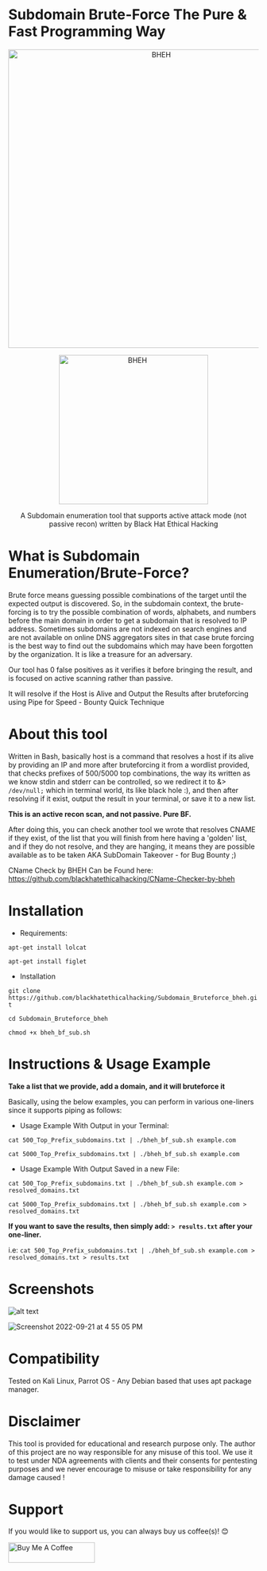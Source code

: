 # Subdomain Brute-Force The Pure & Fast Programming Way

<p align="center">
<a href="https://www.blackhatethicalhacking.com"><img src="https://pbs.twimg.com/profile_banners/770898848197795840/1650879597/1500x500" width="600px" alt="BHEH"></a>
</p>
<p align="center">
<a href="https://www.blackhatethicalhacking.com"><img src="https://www.blackhatethicalhacking.com/wp-content/uploads/2022/06/BHEH_logo.png" width="300px" alt="BHEH"></a>
</p>

<p align="center">
A Subdomain enumeration tool that supports active attack mode (not passive recon) written by Black Hat Ethical Hacking
</p>

# What is Subdomain Enumeration/Brute-Force?

Brute force means guessing possible combinations of the target until the expected output is discovered. So, in the subdomain context, the brute-forcing is to try the possible combination of words, alphabets, and numbers before the main domain in order to get a subdomain that is resolved to IP address. Sometimes subdomains are not indexed on search engines and are not available on online DNS aggregators sites in that case brute forcing is the best way to find out the subdomains which may have been forgotten by the organization. It is like a treasure for an adversary.

Our tool has 0 false positives as it verifies it before bringing the result, and is focused on active scanning rather than passive.

It will resolve if the Host is Alive and Output the Results after bruteforcing using Pipe for Speed - Bounty Quick Technique

# About this tool

Written in Bash, basically host is a command that resolves a host if its alive by providing an IP and more after bruteforcing it from a wordlist provided, that checks prefixes of 500/5000 top combinations, the way its written as we know stdin and stderr can be controlled, so we redirect it to &> `/dev/null;` which in terminal world, its like black hole :), and then after resolving if it exist, output the result in your terminal, or save it to a new list.

**This is an active recon scan, and not passive. Pure BF.**

After doing this, you can check another tool we wrote that resolves CNAME if they exist, of the list that you will finish from here having a 'golden' list, and if they do not resolve, and they are hanging, it means they are possible available as to be taken AKA SubDomain Takeover - for Bug Bounty ;)

CName Check by BHEH Can be Found here:
https://github.com/blackhatethicalhacking/CName-Checker-by-bheh

# Installation

- Requirements:

`apt-get install lolcat`

`apt-get install figlet`

- Installation

`git clone https://github.com/blackhatethicalhacking/Subdomain_Bruteforce_bheh.git`

`cd Subdomain_Bruteforce_bheh`

`chmod +x bheh_bf_sub.sh`

# Instructions & Usage Example

**Take a list that we provide, add a domain, and it will bruteforce it**

Basically, using the below examples, you can perform in various one-liners since it supports piping as follows:

- Usage Example With Output in your Terminal:

`cat 500_Top_Prefix_subdomains.txt | ./bheh_bf_sub.sh example.com`

`cat 5000_Top_Prefix_subdomains.txt | ./bheh_bf_sub.sh example.com`

- Usage Example With Output Saved in a new File:

`cat 500_Top_Prefix_subdomains.txt | ./bheh_bf_sub.sh example.com > resolved_domains.txt`

`cat 5000_Top_Prefix_subdomains.txt | ./bheh_bf_sub.sh example.com > resolved_domains.txt`

**If you want to save the results, then simply add: `> results.txt` after your one-liner.**

i.e: `cat 500_Top_Prefix_subdomains.txt | ./bheh_bf_sub.sh example.com > resolved_domains.txt > results.txt`

# Screenshots

![alt text](https://imgur.com/dHAEbnN.png)

![Screenshot 2022-09-21 at 4 55 05 PM](https://user-images.githubusercontent.com/13942386/191523436-703b921d-a314-46bf-a50d-c060e54298b9.png)


# Compatibility

Tested on Kali Linux, Parrot OS - Any Debian based that uses apt package manager.

# Disclaimer

This tool is provided for educational and research purpose only. The author of this project are no way responsible for any misuse of this tool. 
We use it to test under NDA agreements with clients and their consents for pentesting purposes and we never encourage to misuse or take responsibility for any damage caused !

# Support

If you would like to support us, you can always buy us coffee(s)! :blush:

<a href="https://www.buymeacoffee.com/bheh" target="_blank"><img src="https://cdn.buymeacoffee.com/buttons/default-orange.png" alt="Buy Me A Coffee" height="41" width="174"></a>
